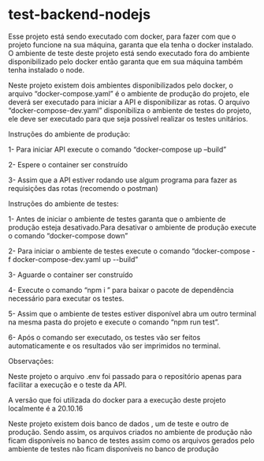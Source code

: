 <h1>test-backend-nodejs</h1>

Esse projeto está sendo executado com docker, para fazer com que o projeto funcione na sua máquina, garanta que ela tenha o docker instalado. O ambiente de teste deste projeto está sendo executado fora do ambiente disponibilizado pelo docker então garanta que em sua máquina também tenha instalado o node.

Neste projeto existem dois ambientes disponibilizados pelo docker, o arquivo “docker-compose.yaml” é o ambiente de produção do projeto, ele deverá ser executado para iniciar a API e disponibilizar as rotas. O arquivo “docker-compose-dev.yaml” disponibiliza o ambiente de testes do projeto, ele deve ser executado para que seja possível realizar os testes unitários.

Instruções do ambiente de produção:

1- Para iniciar API execute o comando “docker-compose up –build”

2- Espere o container ser construído

3- Assim que a API estiver rodando use algum programa para fazer as requisições das rotas (recomendo o postman)

Instruções do ambiente de testes:

1- Antes de iniciar o ambiente de testes garanta que o ambiente de produção esteja desativado.Para desativar o ambiente de produção execute o comando “docker-compose down”

2- Para iniciar o ambiente de testes execute o comando “docker-compose -f docker-compose-dev.yaml up --build”

3- Aguarde o container ser construído

4- Execute o comando “npm i ” para baixar o pacote de dependência necessário para executar os testes.

5- Assim que o ambiente de testes estiver disponível abra um outro terminal na mesma pasta do projeto e execute o comando “npm run test”.

6- Após o comando ser executado, os testes vão ser feitos automaticamente e os resultados vão ser imprimidos no terminal.

Observações:

Neste projeto o arquivo .env foi passado para o repositório apenas para facilitar a execução e o teste da API.

A versão que foi utilizada do docker para a execução deste projeto localmente é a 20.10.16

Neste projeto existem dois banco de dados , um de teste e outro de produção. Sendo assim, os arquivos criados no ambiente de produção não ficam disponíveis no banco de testes assim como os arquivos gerados pelo ambiente de testes não ficam disponíveis no banco de produção
